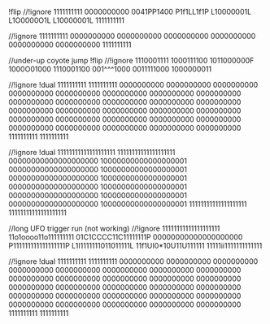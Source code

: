 \!flip
//\!ignore
1111111111
0000000000
0041PP1400
P1f1LL1f1P
L10000001L
L1O0000O1L
L10000001L
1111111111

//\!ignore
1111111111
0000000000
0000000000
0000000000
0000000000
0000000000
0000000000
1111111111

//under-up coyote jump
\!flip
//\!ignore
1110001111
1000111100
1011000000F
1000O01000
1110001100
001^^^1000
0011111000
1000000011

//\!ignore
\!dual
1111111111 1111111111
0000000000 0000000000
0000000000 0000000000
0000000000 0000000000
0000000000 0000000000
0000000000 0000000000
0000000000 0000000000
0000000000 0000000000
0000000000 0000000000
0000000000 0000000000
0000000000 0000000000
0000000000 0000000000
0000000000 0000000000
0000000000 0000000000
0000000000 0000000000
1111111111 1111111111

//\!ignore
\!dual
11111111111111111111 11111111111111111111
00000000000000000000 10000000000000000001
00000000000000000000 10000000000000000001
00000000000000000000 10000000000000000001
00000000000000000000 10000000000000000001
00000000000000000000 10000000000000000001
00000000000000000000 10000000000000000001
11111111111111111111 11111111111111111111

//long UFO trigger run (not working)
//\!ignore
11111111111111111111
11o1oooo11o111111111
01C1CCCC11C11111111P
00000000000000000000
P111111111111111111P
L1I1111111011011111L
11f1UI0*10U11U111111
11111ii1111111111111

//\!ignore
\!dual
1111111111 1111111111
0000000000 0000000000
0000000000 0000000000
0000000000 0000000000
0000000000 0000000000
0000000000 0000000000
0000000000 0000000000
0000000000 0000000000
0000000000 0000000000
0000000000 0000000000
0000000000 0000000000
0000000000 0000000000
0000000000 0000000000
0000000000 0000000000
0000000000 0000000000
1111111111 1111111111